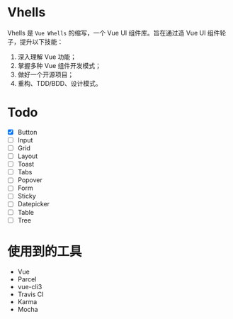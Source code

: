 # Vhells

Vhells 是 `Vue Whells` 的缩写，一个 Vue UI 组件库。旨在通过造 Vue UI 组件轮子，提升以下技能：

1. 深入理解 Vue 功能；
2. 掌握多种 Vue 组件开发模式；
3. 做好一个开源项目；
4. 重构、TDD/BDD、设计模式。

# Todo

- [x] Button
- [ ] Input
- [ ] Grid
- [ ] Layout
- [ ] Toast
- [ ] Tabs
- [ ] Popover
- [ ] Form
- [ ] Sticky
- [ ] Datepicker
- [ ] Table
- [ ] Tree

# 使用到的工具

- Vue
- Parcel
- vue-cli3
- Travis CI
- Karma
- Mocha
